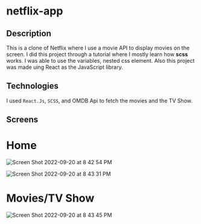 # netflix-app

## Description

This is a clone of Netflix where I use a movie API to display movies on the screen. I did this project through a tutorial where I mostly learn how **scss** works. I was able to use the variables, nested css element. Also this project was made uing React as the JavaScript library.

## Technologies

I used `React.Js`, `SCSS`, and OMDB Api to fetch the movies and the TV Show.

## Screens

# Home

![Screen Shot 2022-09-20 at 8 42 54 PM](https://user-images.githubusercontent.com/17714218/191403267-897459c3-9b4f-43e0-9231-1a3e13152752.png)



![Screen Shot 2022-09-20 at 8 43 31 PM](https://user-images.githubusercontent.com/17714218/191403140-4a2cd187-2513-4f03-857d-68c6120020c9.png)


# Movies/TV Show

![Screen Shot 2022-09-20 at 8 43 45 PM](https://user-images.githubusercontent.com/17714218/191403329-ce651e6a-5d62-44a7-b9cd-49eeec5a2879.png)

